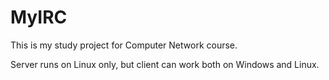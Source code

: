 # MyIRC
This is my study project for Computer Network course.

Server runs on Linux only, but client can work both on Windows and Linux.
